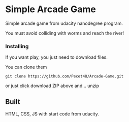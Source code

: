 # Simple Arcade Game

Simple arcade game from udacity nanodegree program.

You must avoid colliding with worms and reach the river!

### Installing

If you want play, you just need to download files.

You can clone them
```
git clone https://github.com/Pecet48/Arcade-Game.git
```

or just click download ZIP above and... unzip

## Built

HTML, CSS, JS with start code from udacity.